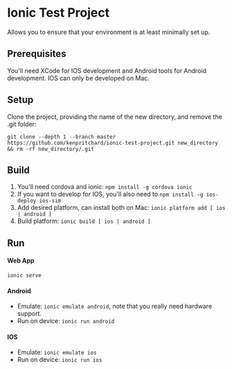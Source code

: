 # Ionic Test Project
Allows you to ensure that your environment is at least minimally set up.

## Prerequisites
You'll need XCode for IOS development and Android tools for Android development. IOS can only be developed on Mac.

## Setup
Clone the project, providing the name of the new directory, and remove the .git folder:

`git clone --depth 1 --branch master https://github.com/kenpritchard/ionic-test-project.git new_directory && rm -rf new_directory/.git`

## Build
1. You'll need cordova and ionic: `npm install -g cordova ionic`
2. If you want to develop for IOS, you'll also need to `npm install -g ios-deploy ios-sim`
3. Add desired platform, can install both on Mac: `ionic platform add [ ios | android ]`
4. Build platform: `ionic build [ ios | android ]`

## Run
#### Web App
`ionic serve`
#### Android
* Emulate: `ionic emulate android`, note that you really need hardware support.
* Run on device: `ionic run android`
#### IOS
* Emulate: `ionic emulate ios`
* Run on device: `ionic run ios`

